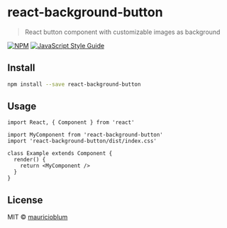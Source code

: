 # react-background-button

> React button component with customizable images as background

[![NPM](https://img.shields.io/npm/v/react-background-button.svg)](https://www.npmjs.com/package/react-background-button) [![JavaScript Style Guide](https://img.shields.io/badge/code_style-standard-brightgreen.svg)](https://standardjs.com)

## Install

```bash
npm install --save react-background-button
```

## Usage

```tsx
import React, { Component } from 'react'

import MyComponent from 'react-background-button'
import 'react-background-button/dist/index.css'

class Example extends Component {
  render() {
    return <MyComponent />
  }
}
```

## License

MIT © [mauricioblum](https://github.com/mauricioblum)
